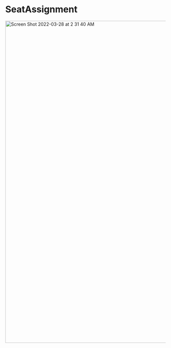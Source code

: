 # SeatAssignment

<img width="1010" alt="Screen Shot 2022-03-28 at 2 31 40 AM" src="https://user-images.githubusercontent.com/71516184/160348285-2cb292dd-0930-423a-9f58-e6e3692ee388.png">
